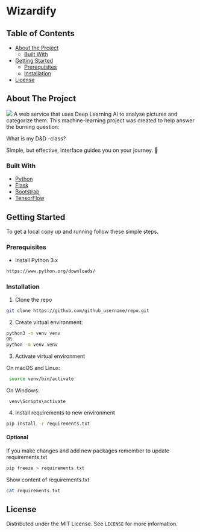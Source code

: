 # Wizardify 
<!-- https://github.com/ikatyang/emoji-cheat-sheet/blob/master/README.md#person-fantasy-->


## Table of Contents

* [About the Project](#about-the-project)
  * [Built With](#built-with)
* [Getting Started](#getting-started)
  * [Prerequisites](#prerequisites)
  * [Installation](#installation)
* [License](#license)

## About The Project

<!--pic here ?-->
<img src="logo.png">
A web service that uses Deep Learning AI to analyse pictures and categorize them. 
This machine-learning project was created to help answer the burning question:

What is my D&D -class?

Simple, but effective, interface guides you on your journey. :compass:

### Built With

* [Python](https://www.python.org/)
* [Flask](https://flask.palletsprojects.com/en/1.1.x/)
* [Bootstrap](https://getbootstrap.com)
* [TensorFlow](https://www.tensorflow.org/)

## Getting Started

To get a local copy up and running follow these simple steps.

### Prerequisites
* Install Python 3.x
```sh
https://www.python.org/downloads/
```

### Installation
 
1. Clone the repo
```sh
git clone https://github.com/github_username/repo.git
```

2. Create virtual environment: 

```sh
python3 -m venv venv
OR
python -m venv venv
```

3. Activate virtual environment

 On macOS and Linux:

```sh
 source venv/bin/activate
```
 On Windows:

```
 venv\Scripts\activate
```

4. Install requirements to new environment

```sh
pip install -r requirements.txt
```


#### Optional

If you make changes and add new packages remember to update requirements.txt

```sh
pip freeze > requirements.txt
```

Show content of requirements.txt

```sh
cat requirements.txt
```

## License 
<!-- What license are we using?-->
Distributed under the MIT License. See `LICENSE` for more information.
